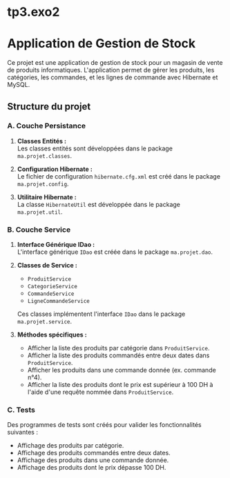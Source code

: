 # tp3.exo2
# Application de Gestion de Stock

Ce projet est une application de gestion de stock pour un magasin de vente de produits informatiques. L'application permet de gérer les produits, les catégories, les commandes, et les lignes de commande avec Hibernate et MySQL.

## Structure du projet

### A. Couche Persistance

1. **Classes Entités :**  
   Les classes entités sont développées dans le package `ma.projet.classes`.

2. **Configuration Hibernate :**  
   Le fichier de configuration `hibernate.cfg.xml` est créé dans le package `ma.projet.config`.

3. **Utilitaire Hibernate :**  
   La classe `HibernateUtil` est développée dans le package `ma.projet.util`.

### B. Couche Service

1. **Interface Générique IDao :**  
   L'interface générique `IDao` est créée dans le package `ma.projet.dao`.

2. **Classes de Service :**  
   - `ProduitService`
   - `CategorieService`
   - `CommandeService`
   - `LigneCommandeService`  
   
   Ces classes implémentent l'interface `IDao` dans le package `ma.projet.service`.

3. **Méthodes spécifiques :**
   - Afficher la liste des produits par catégorie dans `ProduitService`.
   - Afficher la liste des produits commandés entre deux dates dans `ProduitService`.
   - Afficher les produits dans une commande donnée (ex. commande n°4).
   - Afficher la liste des produits dont le prix est supérieur à 100 DH à l'aide d'une requête nommée dans `ProduitService`.

### C. Tests

Des programmes de tests sont créés pour valider les fonctionnalités suivantes :
- Affichage des produits par catégorie.
- Affichage des produits commandés entre deux dates.
- Affichage des produits dans une commande donnée.
- Affichage des produits dont le prix dépasse 100 DH.
